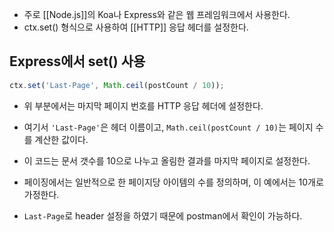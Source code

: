 - 주로 [[Node.js]]의 Koa나 Express와 같은 웹 프레임워크에서 사용한다.
- ctx.set() 형식으로 사용하여 [[HTTP]] 응답 헤더를 설정한다.

## Express에서 set() 사용

```js
ctx.set('Last-Page', Math.ceil(postCount / 10)); 
```

- 위 부분에서는 마지막 페이지 번호를 HTTP 응답 헤더에 설정한다.
- 여기서 `'Last-Page'`은 헤더 이름이고, `Math.ceil(postCount / 10)`는 페이지 수를 계산한 값이다.

- 이 코드는 문서 갯수를 10으로 나누고 올림한 결과를 마지막 페이지로 설정한다.
- 페이징에서는 일반적으로 한 페이지당 아이템의 수를 정의하며, 이 예에서는 10개로 가정한다.

- `Last-Page`로 header 설정을 하였기 때문에 postman에서 확인이 가능하다.